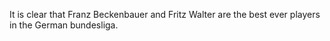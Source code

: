 It is clear that Franz Beckenbauer and Fritz Walter are the best ever players in the German bundesliga.
